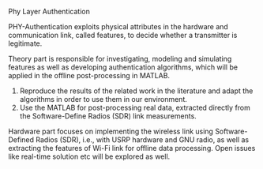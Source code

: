 Phy Layer Authentication

PHY-Authentication exploits physical attributes in the hardware and communication
link, called features, to decide whether a transmitter is legitimate.

Theory part is responsible for investigating, modeling and simulating features as 
well as developing authentication algorithms, which will be applied in the offline
post-processing in MATLAB.
1. Reproduce the results of the related work in the literature and adapt the 
algorithms in order to use them in our environment. 
2. Use the MATLAB for post-processing real data, extracted directly from the
Software-Define Radios (SDR) link measurements.


Hardware part focuses on implementing the wireless link using Software-Defined 
Radios (SDR), i.e., with USRP hardware and GNU radio, as well as extracting the 
features of Wi-Fi link for offline data processing. Open issues like real-time 
solution etc will be explored as well.
